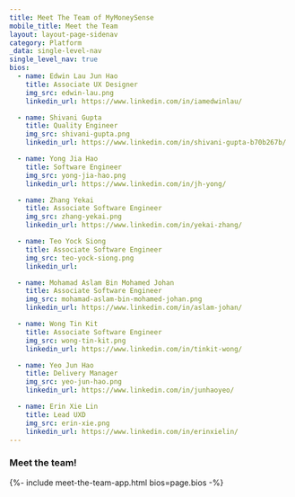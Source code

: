 ```yaml
---
title: Meet The Team of MyMoneySense
mobile_title: Meet the Team
layout: layout-page-sidenav
category: Platform
_data: single-level-nav
single_level_nav: true
bios:
  - name: Edwin Lau Jun Hao
    title: Associate UX Designer
    img_src: edwin-lau.png
    linkedin_url: https://www.linkedin.com/in/iamedwinlau/

  - name: Shivani Gupta
    title: Quality Engineer
    img_src: shivani-gupta.png
    linkedin_url: https://www.linkedin.com/in/shivani-gupta-b70b267b/

  - name: Yong Jia Hao
    title: Software Engineer
    img_src: yong-jia-hao.png
    linkedin_url: https://www.linkedin.com/in/jh-yong/

  - name: Zhang Yekai
    title: Associate Software Engineer
    img_src: zhang-yekai.png
    linkedin_url: https://www.linkedin.com/in/yekai-zhang/

  - name: Teo Yock Siong
    title: Associate Software Engineer
    img_src: teo-yock-siong.png
    linkedin_url:

  - name: Mohamad Aslam Bin Mohamed Johan
    title: Associate Software Engineer
    img_src: mohamad-aslam-bin-mohamed-johan.png
    linkedin_url: https://www.linkedin.com/in/aslam-johan/

  - name: Wong Tin Kit
    title: Associate Software Engineer
    img_src: wong-tin-kit.png
    linkedin_url: https://www.linkedin.com/in/tinkit-wong/

  - name: Yeo Jun Hao
    title: Delivery Manager
    img_src: yeo-jun-hao.png
    linkedin_url: https://www.linkedin.com/in/junhaoyeo/

  - name: Erin Xie Lin
    title: Lead UXD
    img_src: erin-xie.png
    linkedin_url: https://www.linkedin.com/in/erinxielin/
---
```


### Meet the team!
{%- include meet-the-team-app.html bios=page.bios -%}
